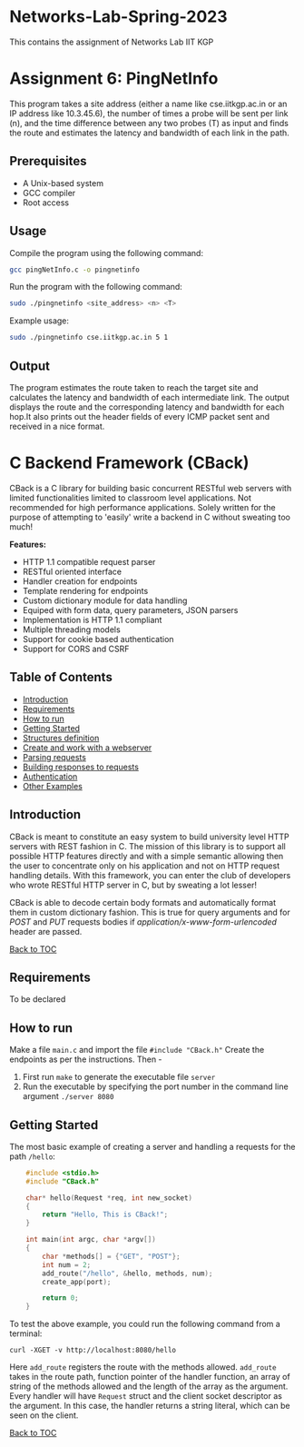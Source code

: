 # Networks-Lab-Spring-2023
This contains the assignment of Networks Lab IIT KGP
# Assignment 6: PingNetInfo

This program takes a site address (either a name like cse.iitkgp.ac.in or an IP address like 10.3.45.6), the number of times a probe will be sent per link (n), and the time difference between any two probes (T) as input and finds the route and estimates the latency and bandwidth of each link in the path.

## Prerequisites

- A Unix-based system
- GCC compiler
- Root access

## Usage

Compile the program using the following command:
```bash
gcc pingNetInfo.c -o pingnetinfo
```
Run the program with the following command:
```bash
sudo ./pingnetinfo <site_address> <n> <T>
```

Example usage:

```bash
sudo ./pingnetinfo cse.iitkgp.ac.in 5 1
```


## Output
The program estimates the route taken to reach the target site and calculates the latency and bandwidth of each intermediate link. The output displays the route and the corresponding latency and bandwidth for each hop.It also prints out the header fields of every ICMP packet sent and received in a nice format.


# C Backend Framework (CBack)
CBack is a C library for building basic concurrent RESTful web servers with limited functionalities limited to classroom level applications.
Not recommended for high performance applications. Solely written for the purpose of attempting to 'easily' write a backend in C without sweating too much!

**Features:**
- HTTP 1.1 compatible request parser
- RESTful oriented interface
- Handler creation for endpoints
- Template rendering for endpoints
- Custom dictionary module for data handling
- Equiped with form data, query parameters, JSON parsers
- Implementation is HTTP 1.1 compliant
- Multiple threading models
- Support for cookie based authentication
- Support for CORS and CSRF

## Table of Contents
* [Introduction](#introduction)
* [Requirements](#requirements)
* [How to run](#building)
* [Getting Started](#getting-started)
* [Structures definition](#structures-and-classes-type-definition)
* [Create and work with a webserver](#create-and-work-with-a-webserver)
* [Parsing requests](#parsing-requests)
* [Building responses to requests](#building-responses-to-requests)
* [Authentication](#authentication)
* [Other Examples](#other-examples)


## Introduction
CBack is meant to constitute an easy system to build university level HTTP servers with REST fashion in C.
The mission of this library is to support all possible HTTP features directly and with a simple semantic allowing then the user to concentrate only on his application and not on HTTP request handling details. With this framework, you can enter the club of developers who wrote RESTful HTTP server in C, but by sweating a lot lesser!

CBack is able to decode certain body formats and automatically format them in custom dictionary fashion. This is true for query arguments and for *POST* and *PUT* requests bodies if *application/x-www-form-urlencoded* header are passed.

[Back to TOC](#table-of-contents)

## Requirements
To be declared

## How to run
Make a file `main.c` and import the file `#include "CBack.h"`
Create the endpoints as per the instructions. Then -
1. First run `make` to generate the executable file `server`
2. Run the executable by specifying the port number in the command line argument `./server 8080`

## Getting Started
The most basic example of creating a server and handling a requests for the path `/hello`:
```cpp
    #include <stdio.h>
    #include "CBack.h"

    char* hello(Request *req, int new_socket)
    {
        return "Hello, This is CBack!";
    }

    int main(int argc, char *argv[])
    {
        char *methods[] = {"GET", "POST"};
        int num = 2;
        add_route("/hello", &hello, methods, num);
        create_app(port);

        return 0;
    }
```
To test the above example, you could run the following command from a terminal:
    
    curl -XGET -v http://localhost:8080/hello

Here `add_route` registers the route with the methods allowed. `add_route` takes in the route path, function pointer of the handler function, an array of string of the methods allowed and the length of the array as the argument. Every handler will have `Request` struct and the client socket descriptor as the argument. In this case, the handler returns a string literal, which can be seen on the client.

[Back to TOC](#table-of-contents)


